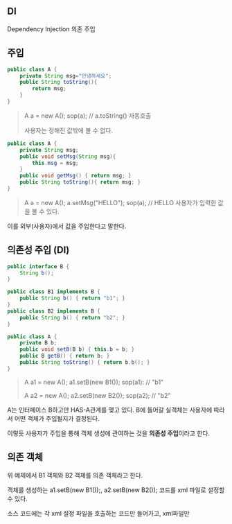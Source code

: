 ## DI
Dependency Injection
의존 주입

## 주입
```java
public class A {
	private String msg="안녕하세요";
	public String toString(){
		return msg;
	}
}
```
>A a = new A();
sop(a);	// a.toString() 자동호출
>
>사용자는 정해진 값밖에 볼 수 없다.

```java
public class A {
	private String msg;
	public void setMsg(String msg){
		this.msg = msg;
	}
	public void getMsg() { return msg; }
	public String toString(){ return msg; }
}
```
>A a = new A();
>a.setMsg("HELLO");
>sop(a); // HELLO
>사용자가 입력한 값을 볼 수 있다.

이를 외부(사용자)에서 값을 주입한다고 말한다.

## 의존성 주입 (DI)

```java
public interface B {
	String b();
}

public class B1 implements B {
	public String b() { return "b1"; }
}
public class B2 implements B {
	public String b() { return "b2"; }
}

public class A {
	private B b;
	public void setB(B b) { this.b = b; }
	public B getB() { return b; }
	public String toString() { return b.b(); }
}
```
>A a1 = new A();
>a1.setB(new B1());
>sop(a1): 			// "b1"
>
>A a2 = new A();
>a2.setB(new B2());
>sop(a2);		// "b2"

A는 인터페이스 B하고만 HAS-A관계를 맺고 있다.
B에 들어갈 실객체는 사용자에 따라서 어떤 객체가 주입될지가 결정된다.

이렇듯 사용자가 주입을 통해 객체 생성에 관여하는 것을 **의존성 주입**이라고 한다.

## 의존 객체
위 예제에서 B1 객체와 B2 객체를 의존 객체라고 한다.

객체를 생성하는 a1.setB(new B1());, a2.setB(new B2()); 코드를 xml 파일로 설정할 수 있다.

소스 코드에는 각 xml 설정 파일을 호출하는 코드만 들어가고, xml파일만 
<!--stackedit_data:
eyJoaXN0b3J5IjpbMTI4ODMxMDc3NCwtNTM3MDU2OTk5XX0=
-->